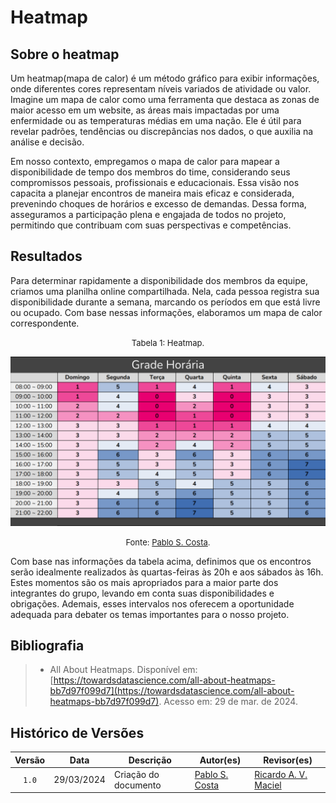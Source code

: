 # Heatmap

## Sobre o heatmap
Um heatmap(mapa de calor) é um método gráfico para exibir informações, onde diferentes cores representam níveis variados de atividade ou valor. Imagine um mapa de calor como uma ferramenta que destaca as zonas de maior acesso em um website, as áreas mais impactadas por uma enfermidade ou as temperaturas médias em uma nação. Ele é útil para revelar padrões, tendências ou discrepâncias nos dados, o que auxilia na análise e decisão.

Em nosso contexto, empregamos o mapa de calor para mapear a disponibilidade de tempo dos membros do time, considerando seus compromissos pessoais, profissionais e educacionais. Essa visão nos capacita a planejar encontros de maneira mais eficaz e considerada, prevenindo choques de horários e excesso de demandas. Dessa forma, asseguramos a participação plena e engajada de todos no projeto, permitindo que contribuam com suas perspectivas e competências.

## Resultados

Para determinar rapidamente a disponibilidade dos membros da equipe, criamos uma planilha online compartilhada. Nela, cada pessoa registra sua disponibilidade durante a semana, marcando os períodos em que está livre ou ocupado. Com base nessas informações, elaboramos um mapa de calor correspondente.


<font size="2"><p style="text-align: center">Tabela 1: Heatmap.</p></font>

<center>

![Heatmap](../assets/heatmap.png)

</center>

<font size="2"><p style="text-align: center">Fonte: [Pablo S. Costa](https://github.com/pabloheika).</p></font>

Com base nas informações da tabela acima, definimos que os encontros serão idealmente realizados às quartas-feiras às 20h e aos sábados às 16h. Estes momentos são os mais apropriados para a maior parte dos integrantes do grupo, levando em conta suas disponibilidades e obrigações. Ademais, esses intervalos nos oferecem a oportunidade adequada para debater os temas importantes para o nosso projeto.

## Bibliografia

> - All About Heatmaps. Disponível em: [https://towardsdatascience.com/all-about-heatmaps-bb7d97f099d7](https://towardsdatascience.com/all-about-heatmaps-bb7d97f099d7). Acesso em: 29 de mar. de 2024.
>


## Histórico de Versões

| Versão | Data | Descrição | Autor(es) | Revisor(es) |
| :----: | :--: | --------- | ----------- | ------ |
| `1.0`  | 29/03/2024 | Criação do documento | [Pablo S. Costa](https://github.com/pabloheika)  | [Ricardo A. V. Maciel](https://github.com/avmricardo) |
